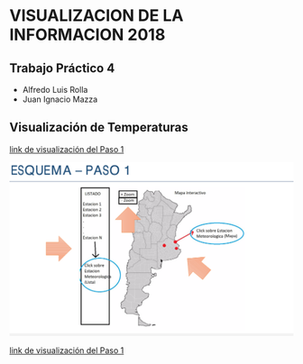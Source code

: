 
# VISUALIZACION DE LA INFORMACION 2018
## Trabajo Práctico 4 
* Alfredo Luis Rolla 
* Juan Ignacio Mazza 

## Visualización de Temperaturas 
[link de visualización del Paso 1](http://ciclon.cima.fcen.uba.ar/Visu2018/)

![](img/Paso_1.png?raw=true)

[link de visualización del Paso 1](http://ciclon.cima.fcen.uba.ar/Visu2018/)
